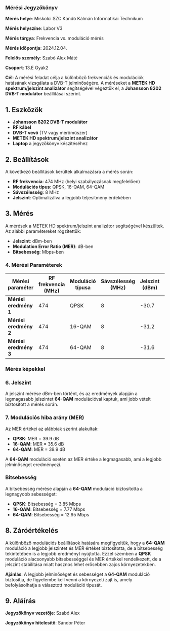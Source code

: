 ### Mérési Jegyzőkönyv

**Mérés helye**: Miskolci SZC Kandó Kálmán Informatikai Technikum 

**Mérés helyszíne**: Labor V3

**Mérés tárgya**: Frekvencia vs. moduláció mérés

**Mérés időpontja**: 2024.12.04.

**Felelős személy**: Szabó Alex Máté

**Csoport**: 13.E Gyak2

**Cél**: A mérési feladat célja a különböző frekvenciák és modulációk hatásának vizsgálata a DVB-T jelminőségére. A méréseket a **METEK HD spektrum/jelszint analizátor** segítségével végeztük el, a **Johansson 8202 DVB-T modulátor** beállításai szerint.

## 1. Eszközök
- **Johansson 8202 DVB-T modulátor**
- **RF kábel**
- **DVB-T vevő** (TV vagy mérőműszer)
- **METEK HD spektrum/jelszint analizátor**
- **Laptop** a jegyzőkönyv készítéséhez

## 2. Beállítások
A következő beállítások kerültek alkalmazásra a mérés során:
- **RF frekvencia**: 474 MHz (helyi szabályozásnak megfelelően)
- **Modulációs típus**: QPSK, 16-QAM, 64-QAM
- **Sávszélesség**: 8 MHz
- **Jelszint**: Optimalizálva a legjobb teljesítmény érdekében

## 3. Mérés
A mérések a METEK HD spektrum/jelszint analizátor segítségével készültek. Az alábbi paramétereket rögzítettük:

- **Jelszint**: dBm-ben
- **Modulation Error Ratio (MER)**: dB-ben
- **Bitsebesség**: Mbps-ben

### 4. Mérési Paraméterek

| Mérési paraméter      | RF frekvencia (MHz) | Moduláció típusa | Sávszélesség (MHz) | Jelszint (dBm) | Bitsebesség (Mbps) | MER érték (dB) |
|-----------------------|---------------------|------------------|--------------------|----------------|--------------------|----------------|
| **Mérési eredmény 1** | 474                 | QPSK             | 8                  | -30.7          | -3.85 Mbps         | -39.9 dB       |
| **Mérési eredmény 2** | 474                 | 16-QAM           | 8                  | -31.2          | -7.7 Mbps          | -35.5 dB       |
| **Mérési eredmény 3** | 474                 | 64-QAM           | 8                  | -31.6          | -12.9 Mbps         | -39.9 dB       |

### Mérés képekkel

### 6. Jelszint
A jelszint mérése dBm-ben történt, és az eredmények alapján a legmagasabb jelszintet **64-QAM** modulációval kaptuk, ami jobb vételt biztosított a mérés során.

### 7. Modulációs hiba arány (MER)
Az MER értékei az alábbiak szerint alakultak:
- **QPSK**: MER = 39.9 dB
- **16-QAM**: MER = 35.6 dB
- **64-QAM**: MER = 39.9 dB

A **64-QAM** moduláció esetén az MER értéke a legmagasabb, ami a legjobb jelminőséget eredményezi.

### Bitsebesség
A bitsebesség mérése alapján a **64-QAM** moduláció biztosította a legnagyobb sebességet:
- **QPSK**: Bitsebesség = 3.85 Mbps
- **16-QAM**: Bitsebesség = 7.77 Mbps
- **64-QAM**: Bitsebesség = 12.95 Mbps

## 8. Záróértékelés
A különböző modulációs beállítások hatására megfigyeltük, hogy a **64-QAM** moduláció a legjobb jelszintet és MER értéket biztosította, de a bitsebesség tekintetében is a legjobb eredményt nyújtotta. Ezzel szemben a **QPSK** moduláció alacsonyabb bitsebességgel és MER értékkel rendelkezett, de a jelszint stabilitása miatt hasznos lehet erősebben zajos környezetekben.

**Ajánlás**: A legjobb jelminőséget és sebességet a **64-QAM** moduláció biztosítja, de figyelembe kell venni a környezeti zajt is, amely befolyásolhatja a választott moduláció típusát.

## 9. Aláírás
**Jegyzőkönyv vezetője**: Szabó Alex

**Jegyzőkönyv hitelesítő**: Sándor Péter
